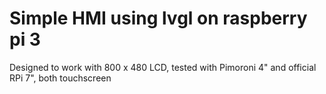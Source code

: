 # Simple HMI using lvgl on raspberry pi 3

Designed to work with 800 x 480 LCD, tested with Pimoroni 4" and official RPi 7", both touchscreen
